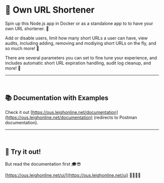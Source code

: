 # 🚀 Own URL Shortener

Spin up this Node.js app in Docker or as a standalone app to to have your own URL shortener. 🧪

Add or disable users, limit how many short URLs a user can have, view audits, including adding, removing and modiying short URLs on the fly, and so much more! 🥳

There are several parameters you can set to fine tune your experience, and includes automatic short URL expiration handling, audit log cleanup, and more! 📜


---
<br />


## 📚 Documentation with Examples
Check it out [https://ous.leighonline.net/documentation](https://ous.leighonline.net/documentation) (redirects to Postman documentation).

---
<br />


## 🤩 Try it out!
But read the documentation first 🎓😎

[https://ous.leighonline.net/ui/](https://ous.leighonline.net/ui)  🎉🥳🎊🎁




